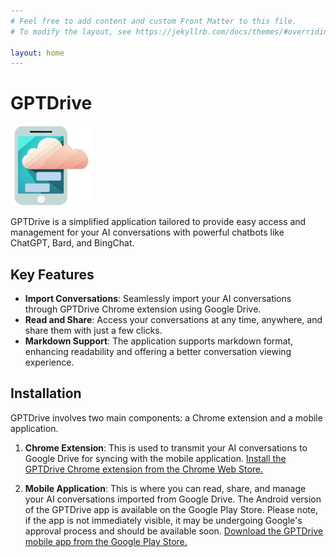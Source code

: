 ```yaml
---
# Feel free to add content and custom Front Matter to this file.
# To modify the layout, see https://jekyllrb.com/docs/themes/#overriding-theme-defaults

layout: home
---
```


# GPTDrive

![Image](https://raw.githubusercontent.com/gptdrive/gptdrive.github.io/main/_posts/assets/app_logo.png)

GPTDrive is a simplified application tailored to provide easy access and management for your AI conversations with powerful chatbots like ChatGPT, Bard, and BingChat.

## Key Features 

- **Import Conversations**: Seamlessly import your AI conversations through GPTDrive Chrome extension using Google Drive.
- **Read and Share**: Access your conversations at any time, anywhere, and share them with just a few clicks.
- **Markdown Support**: The application supports markdown format, enhancing readability and offering a better conversation viewing experience.

## Installation 

GPTDrive involves two main components: a Chrome extension and a mobile application.

1. **Chrome Extension**: This is used to transmit your AI conversations to Google Drive for syncing with the mobile application. [Install the GPTDrive Chrome extension from the Chrome Web Store.](https://chrome.google.com/webstore/detail/gptdrive-mobile-hub-for-c/hiojfedajjfmdbmgioajfnoklcagdijg?hl=en&authuser=0)

2. **Mobile Application**: This is where you can read, share, and manage your AI conversations imported from Google Drive. The Android version of the GPTDrive app is available on the Google Play Store. Please note, if the app is not immediately visible, it may be undergoing Google's approval process and should be available soon. [Download the GPTDrive mobile app from the Google Play Store.](https://play.google.com/store/search?q=gptrive&c=apps)
